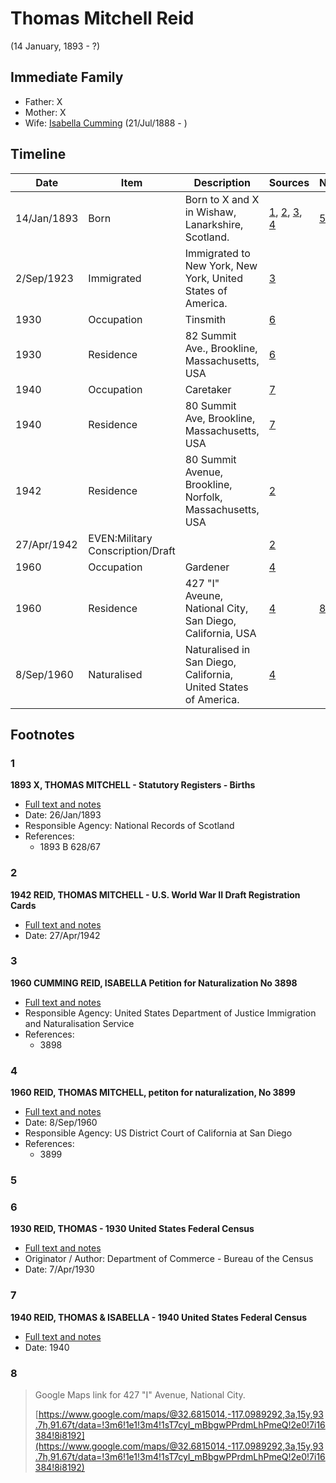 ﻿---
layout: person
subject_key: i2617088
permalink: /people/i2617088
---

# Thomas Mitchell Reid
(14 January, 1893 - ?)

## Immediate Family

* Father: X
* Mother: X
* Wife: [Isabella Cumming](./@84684994@-isabella-cumming-b1888-7-21-d.md) (21/Jul/1888 - )

## Timeline

Date | Item | Description | Sources | Notes
---|---|---|---|---
14/Jan/1893 | Born | Born to X and X in Wishaw, Lanarkshire, Scotland. | [1](#1), [2](#2), [3](#3), [4](#4) | [5](#5)
2/Sep/1923 | Immigrated | Immigrated to New York, New York, United States of America. | [3](#3) | 
1930 | Occupation | Tinsmith | [6](#6) | 
1930 | Residence | 82 Summit Ave., Brookline, Massachusetts, USA | [6](#6) | 
1940 | Occupation | Caretaker | [7](#7) | 
1940 | Residence | 80 Summit Ave, Brookline, Massachusetts, USA | [7](#7) | 
1942 | Residence | 80 Summit Avenue, Brookline, Norfolk, Massachusetts, USA | [2](#2) | 
27/Apr/1942 | EVEN:Military Conscription/Draft |  | [2](#2) | 
1960 | Occupation | Gardener | [4](#4) | 
1960 | Residence | 427 "I" Aveune, National City, San Diego, California, USA | [4](#4) | [8](#8)
8/Sep/1960 | Naturalised | Naturalised in San Diego, California, United States of America. | [4](#4) | 

## Footnotes

### 1

**1893 X, THOMAS MITCHELL - Statutory Registers - Births**

* [Full text and notes](../sources/@23502258@-1893-reid,-thomas-mitchell-statutory-registers-births.md)
* Date: 26/Jan/1893
* Responsible Agency: National Records of Scotland
* References: 
  * 1893 B 628/67

### 2

**1942 REID, THOMAS MITCHELL - U.S. World War II Draft Registration Cards**

* [Full text and notes](../sources/@10344434@-1942-reid,-thomas-mitchell-u.s.-world-war-ii-draft-registration-cards.md)
* Date: 27/Apr/1942

### 3

**1960 CUMMING REID, ISABELLA Petition for Naturalization No 3898**

* [Full text and notes](../sources/@17659132@-1960-cumming-reid,-isabella-petition-for-naturalization-no-3898.md)
* Responsible Agency: United States Department of Justice Immigration and Naturalisation Service
* References: 
  * 3898

### 4

**1960 REID, THOMAS MITCHELL, petiton for naturalization, No 3899**

* [Full text and notes](../sources/@14928738@-1960-reid,-thomas-mitchell,-petiton-for-naturalization,-no-3899.md)
* Date: 8/Sep/1960
* Responsible Agency: US District Court of California at San Diego
* References: 
  * 3899

### 5


### 6

**1930 REID, THOMAS - 1930 United States Federal Census**

* [Full text and notes](../sources/@998784@-1930-reid,-thomas-1930-united-states-federal-census.md)
* Originator / Author: Department of Commerce - Bureau of the Census
* Date: 7/Apr/1930

### 7

**1940 REID, THOMAS & ISABELLA - 1940 United States Federal Census**

* [Full text and notes](../sources/@82313037@-1940-reid,-thomas-&-isabella-1940-united-states-federal-census.md)
* Date: 1940

### 8

> Google Maps link for 427 "I" Avenue, National City.
>
> [https://www.google.com/maps/@32.6815014,-117.0989292,3a,15y,93.7h,91.67t/data=!3m6!1e1!3m4!1sT7cyI_mBbgwPPrdmLhPmeQ!2e0!7i16384!8i8192](https://www.google.com/maps/@32.6815014,-117.0989292,3a,15y,93.7h,91.67t/data=!3m6!1e1!3m4!1sT7cyI_mBbgwPPrdmLhPmeQ!2e0!7i16384!8i8192)
>


